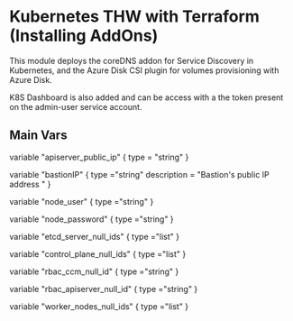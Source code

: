# Kubernetes THW with Terraform (Installing AddOns)

This module deploys the coreDNS addon for Service Discovery in Kubernetes, and the Azure Disk CSI plugin for volumes provisioning with Azure Disk.

K8S Dashboard is also added and can be access with a the token present on the admin-user service account.

## Main Vars

variable "apiserver_public_ip" {
  type        = "string"
}

variable "bastionIP" {
  type ="string"
  description = "Bastion's public IP address "
}

variable "node_user" {
  type ="string"
}

variable "node_password" {
  type ="string"
}

variable "etcd_server_null_ids" {
  type ="list"
}

variable "control_plane_null_ids" {
  type ="list"
}

variable "rbac_ccm_null_id" {
  type ="string"
}

variable "rbac_apiserver_null_id" {
  type ="string"
}

variable "worker_nodes_null_ids" {
  type ="list"
}